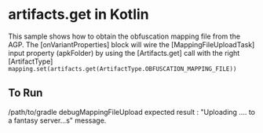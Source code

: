 # artifacts.get in Kotlin

This sample shows how to obtain the obfuscation mapping file from the AGP.
The [onVariantProperties] block will wire the [MappingFileUploadTask] input property (apkFolder) by using
the [Artifacts.get] call with the right [ArtifactType]
`mapping.set(artifacts.get(ArtifactType.OBFUSCATION_MAPPING_FILE))`
## To Run
/path/to/gradle debugMappingFileUpload
expected result : "Uploading .... to a fantasy server...s" message.